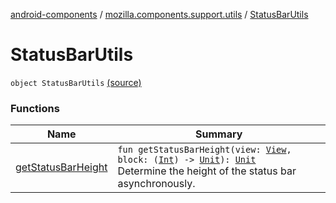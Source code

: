[android-components](../../index.md) / [mozilla.components.support.utils](../index.md) / [StatusBarUtils](./index.md)

# StatusBarUtils

`object StatusBarUtils` [(source)](https://github.com/mozilla-mobile/android-components/blob/master/components/support/utils/src/main/java/mozilla/components/support/utils/StatusBarUtils.kt#L9)

### Functions

| Name | Summary |
|---|---|
| [getStatusBarHeight](get-status-bar-height.md) | `fun getStatusBarHeight(view: `[`View`](https://developer.android.com/reference/android/view/View.html)`, block: (`[`Int`](https://kotlinlang.org/api/latest/jvm/stdlib/kotlin/-int/index.html)`) -> `[`Unit`](https://kotlinlang.org/api/latest/jvm/stdlib/kotlin/-unit/index.html)`): `[`Unit`](https://kotlinlang.org/api/latest/jvm/stdlib/kotlin/-unit/index.html)<br>Determine the height of the status bar asynchronously. |
